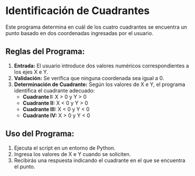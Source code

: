 # Identificación de Cuadrantes

Este programa determina en cuál de los cuatro cuadrantes se encuentra un punto basado en dos coordenadas ingresadas por el usuario.

## Reglas del Programa:
1. **Entrada:** El usuario introduce dos valores numéricos correspondientes a los ejes X e Y.
2. **Validación:** Se verifica que ninguna coordenada sea igual a 0.
3. **Determinación de Cuadrante:** Según los valores de X e Y, el programa identifica el cuadrante adecuado:
   - **Cuadrante I:** X > 0 y Y > 0
   - **Cuadrante II:** X < 0 y Y > 0
   - **Cuadrante III:** X < 0 y Y < 0
   - **Cuadrante IV:** X > 0 y Y < 0

## Uso del Programa:
1. Ejecuta el script en un entorno de Python.
2. Ingresa los valores de X e Y cuando se soliciten.
3. Recibirás una respuesta indicando el cuadrante en el que se encuentra el punto.